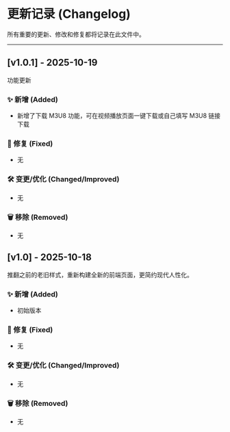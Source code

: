 # 更新记录 (Changelog)

所有重要的更新、修改和修复都将记录在此文件中。

---
## [v1.0.1] - 2025-10-19

功能更新

### ✨ 新增 (Added)
- 新增了下载 M3U8 功能，可在视频播放页面一键下载或自己填写 M3U8 链接下载

### 🐞 修复 (Fixed)
- 无

### 🛠️ 变更/优化 (Changed/Improved)
- 无

### 🗑️ 移除 (Removed)
- 无

## [v1.0] - 2025-10-18

推翻之前的老旧样式，重新构建全新的前端页面，更简约现代人性化。

### ✨ 新增 (Added)
- 初始版本

### 🐞 修复 (Fixed)
- 无

### 🛠️ 变更/优化 (Changed/Improved)
- 无

### 🗑️ 移除 (Removed)
- 无